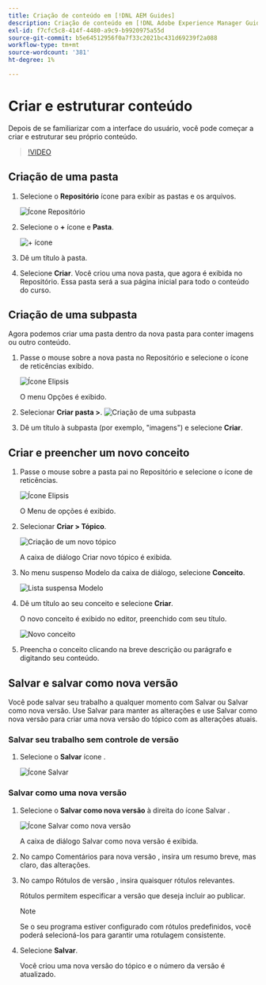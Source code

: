 ```yaml
---
title: Criação de conteúdo em [!DNL AEM Guides]
description: Criação de conteúdo em [!DNL Adobe Experience Manager Guides]
exl-id: f7cfc5c8-414f-4480-a9c9-b9920975a55d
source-git-commit: b5e64512956f0a7f33c2021bc431d69239f2a088
workflow-type: tm+mt
source-wordcount: '381'
ht-degree: 1%

---
```


# Criar e estruturar conteúdo

Depois de se familiarizar com a interface do usuário, você pode começar a criar e estruturar seu próprio conteúdo.

>[!VIDEO](https://video.tv.adobe.com/v/336657?quality=12&learn=on)

## Criação de uma pasta

1. Selecione o **Repositório** ícone para exibir as pastas e os arquivos.

   ![Ícone Repositório](images/common/repository-icon.png)

1. Selecione o **+** ícone e **Pasta**.

   ![+ ícone](images/lesson-3/+-icon.png)
1. Dê um título à pasta.
1. Selecione **Criar**.
Você criou uma nova pasta, que agora é exibida no Repositório. Essa pasta será a sua página inicial para todo o conteúdo do curso.

## Criação de uma subpasta

Agora podemos criar uma pasta dentro da nova pasta para conter imagens ou outro conteúdo.

1. Passe o mouse sobre a nova pasta no Repositório e selecione o ícone de reticências exibido.

   ![Ícone Elipsis](images/lesson-3/ellipses-icon.png)

   O menu Opções é exibido.
1. Selecionar **Criar pasta \>**.
   ![Criação de uma subpasta](images/lesson-3/create-subfolder-with-markings.png)

1. Dê um título à subpasta (por exemplo, &quot;imagens&quot;) e selecione **Criar**.

## Criar e preencher um novo conceito

1. Passe o mouse sobre a pasta pai no Repositório e selecione o ícone de reticências.

   ![Ícone Elipsis](images/lesson-3/ellipses-icon.png)

   O Menu de opções é exibido.
1. Selecionar **Criar \> Tópico**.

   ![Criação de um novo tópico](images/lesson-3/create-topic-with-markings.png)

   A caixa de diálogo Criar novo tópico é exibida.

1. No menu suspenso Modelo da caixa de diálogo, selecione **Conceito**.

   ![Lista suspensa Modelo](images/lesson-3/dropdown-with-markings.png)

1. Dê um título ao seu conceito e selecione **Criar**.

   O novo conceito é exibido no editor, preenchido com seu título.

   ![Novo conceito](images/lesson-3/new-concept.png)

1. Preencha o conceito clicando na breve descrição ou parágrafo e digitando seu conteúdo.

## Salvar e salvar como nova versão

Você pode salvar seu trabalho a qualquer momento com Salvar ou Salvar como nova versão. Use Salvar para manter as alterações e use Salvar como nova versão para criar uma nova versão do tópico com as alterações atuais.

### Salvar seu trabalho sem controle de versão

1. Selecione o **Salvar** ícone .

   ![Ícone Salvar](images/common/save.png)

### Salvar como uma nova versão

1. Selecione o **Salvar como nova versão** à direita do ícone Salvar .

   ![Ícone Salvar como nova versão](images/common/save-as-new-version.png)

   A caixa de diálogo Salvar como nova versão é exibida.

1. No campo Comentários para nova versão , insira um resumo breve, mas claro, das alterações.
1. No campo Rótulos de versão , insira quaisquer rótulos relevantes.

   Rótulos permitem especificar a versão que deseja incluir ao publicar.

   >[!NOTE]
   > 
   > Se o seu programa estiver configurado com rótulos predefinidos, você poderá selecioná-los para garantir uma rotulagem consistente.
1. Selecione **Salvar**.

   Você criou uma nova versão do tópico e o número da versão é atualizado.
